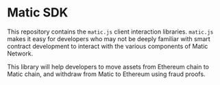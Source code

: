 # Matic SDK

This repository contains the `matic.js` client interaction libraries. `matic.js` makes it easy for developers who may not be deeply familiar with smart contract development to interact with the various components of Matic Network.

This library will help developers to move assets from Ethereum chain to Matic chain, and withdraw from Matic to Ethereum using fraud proofs.
